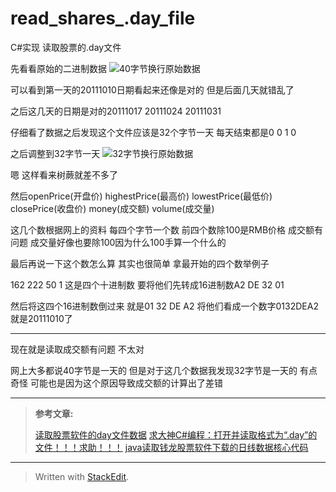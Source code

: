 # read_shares_.day_file
C#实现 读取股票的.day文件

先看看原始的二进制数据
![40字节换行原始数据]()

可以看到第一天的20111010日期看起来还像是对的
但是后面几天就错乱了

之后这几天的日期是对的20111017 20111024 20111031

仔细看了数据之后发现这个文件应该是32个字节一天 每天结束都是0 0 1 0

之后调整到32字节一天
![32字节换行原始数据]()

嗯 这样看来树蕨就差不多了

然后openPrice(开盘价) highestPrice(最高价) lowestPrice(最低价) closePrice(收盘价) money(成交额) volume(成交量)

这几个数根据网上的资料 每四个字节一个数 前四个数除100是RMB价格 成交额有问题 成交量好像也要除100因为什么100手算一个什么的

最后再说一下这个数怎么算 其实也很简单 拿最开始的四个数举例子

162 222 50 1 这是四个十进制数 要将他们先转成16进制数A2 DE 32 01

然后将这四个16进制数倒过来 就是01 32 DE A2 将他们看成一个数字0132DEA2 就是20111010了




--------------------

现在就是读取成交额有问题 不太对

网上大多都说40字节是一天的 但是对于这几个数据我发现32字节是一天的 有点奇怪 可能也是因为这个原因导致成交额的计算出了差错


--------------------


> **参考文章​:**
> 
>  [读取股票软件的day文件数据][1]
>  [求大神C#编程：打开并读取格式为“.day”的文件！！！求助！！！][2]
>  [java读取钱龙股票软件下载的日线数据核心代码][3]

----------

> Written with [StackEdit](https://stackedit.io/).


[1]: http://wenku.baidu.com/view/6945fdcfdd3383c4bb4cd28c.html
[2]: http://zhidao.baidu.com/link?url=pN6XlhbjW8GXVlakd-0ApxL81nanP1Xu_AmZEPu-m1jnupXij37Hg04ar5Cyi-RpaJfSnnC16tl2YUTh0Ln2Sa&qq-pf-to=pcqq.c2c
[3]: http://www.voidcn.com/blog/luangj/article/p-4569729.html